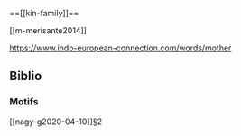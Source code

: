 ==[[kin-family]]==

[[m-merisante2014]]

https://www.indo-european-connection.com/words/mother

## Biblio
### Motifs
[[nagy-g2020-04-10]]§2